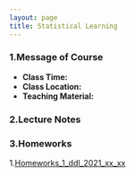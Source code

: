```yaml
---
layout: page
title: Statistical Learning
---
```


### 1.Message of Course
* **Class Time:**
* **Class Location:**
* **Teaching Material:**
### 2.Lecture Notes

### 3.Homeworks
1.[Homeworks_1_ddl_2021_xx_xx](https://ruc-econ.github.io/Lecture_Notes/UG_econometrics/神经网络与机器学习.pdf)
